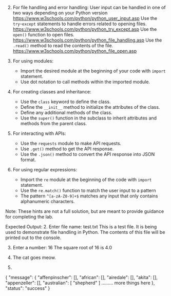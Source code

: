 
2. For file handling and error handling:
User input can be handled in one of two ways depending on your Python version
https://www.w3schools.com/python/python_user_input.asp
Use the `try`-`except` statements to handle errors related to opening files.
https://www.w3schools.com/python/python_try_except.asp
Use the `open()` function to open files.
https://www.w3schools.com/python/python_file_handling.asp
Use the `.read()` method to read the contents of the file.
https://www.w3schools.com/python/python_file_open.asp

3. For using modules:
   - Import the desired module at the beginning of your code with `import` statement.
   - Use dot notation to call methods within the imported module. 

4. For creating classes and inheritance:
   - Use the `class` keyword to define the class.
   - Define the `__init__` method to initialize the attributes of the class.
   - Define any additional methods of the class.
   - Use the `super()` function in the subclass to inherit attributes and methods from the parent class.

5. For interacting with APIs:
   - Use the `requests` module to make API requests.
   - Use `.get()` method to get the API response.
   - Use the `.json()` method to convert the API response into JSON format.

6. For using regular expressions:
   - Import the `re` module at the beginning of the code with `import` statement.
   - Use the `re.match()` function to match the user input to a pattern
   - The pattern `^[a-zA-Z0-9]+$` matches any input that only contains alphanumeric characters.


Note: These hints are not a full solution, but are meant to provide guidance for completing the lab.




Expected Output:
2. Enter file name: test.txt
This is a test file.
It is being used to demonstrate file handling in Python.
The contents of this file will be printed out to the console.

3. Enter a number: 16
The square root of 16 is 4.0

4. The cat goes meow.

5. 
{
  "message": {
    "affenpinscher": [],
    "african": [],
    "airedale": [],
    "akita": [],
    "appenzeller": [],
    "australian": [
      "shepherd"
    ]
……… more things here
  },
  "status": "success"
}
